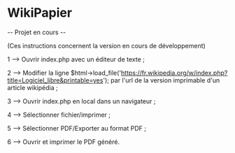 WikiPapier
==========

-- Projet en cours --

(Ces instructions concernent la version en cours de développement)

1 --> Ouvrir index.php avec un éditeur de texte ;

2 --> Modifier la ligne $html->load_file('https://fr.wikipedia.org/w/index.php?title=Logiciel_libre&printable=yes'); par l'url de la version imprimable d'un article wikipédia ;

3 --> Ouvrir index.php en local dans un navigateur ;

4 --> Sélectionner fichier/imprimer ;

5 --> Sélectionner PDF/Exporter au format PDF ;

6 --> Ouvrir et imprimer le PDF généré.

